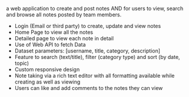 a web application to create and post notes AND for users to view, search and browse all
notes posted by team members.

- Login (Email or third party) to create, update and view notes
- Home Page to view all the notes
- Detailed page to view each note in detail
- Use of Web API to fetch Data
- Dataset parameters: [username, title, category, description]
- Feature to search (text/title), filter (category type) and sort (by date, topic)
- Custom responsive design
- Note taking via a rich text editor with all formatting available while creating as
  well as viewing
- Users can like and add comments to the notes they can view
